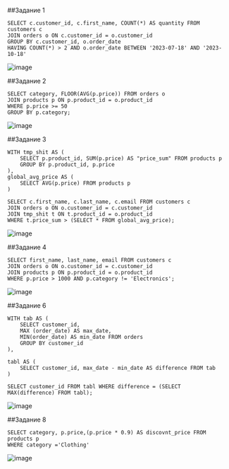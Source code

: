 ##Задание 1

```
SELECT c.customer_id, c.first_name, COUNT(*) AS quantity FROM customers c
JOIN orders o ON c.customer_id = o.customer_id
GROUP BY c.customer_id, o.order_date
HAVING COUNT(*) > 2 AND o.order_date BETWEEN '2023-07-18' AND '2023-10-18'
```

![image](https://github.com/MelnikovMatveu/db_practice/assets/145557573/21f6dae9-e2a6-40ae-be1c-a6078c817f74)


##Задание 2


```
SELECT category, FLOOR(AVG(p.price)) FROM orders o
JOIN products p ON p.product_id = o.product_id
WHERE p.price >= 50
GROUP BY p.category;
```

![image](https://github.com/MelnikovMatveu/db_practice/assets/145557573/19f08cdc-f3e3-468f-9190-97bec3fe0852)




##Задание 3

```
WITH tmp_shit AS (
	SELECT p.product_id, SUM(p.price) AS "price_sum" FROM products p
	GROUP BY p.product_id, p.price
),
global_avg_price AS (
	SELECT AVG(p.price) FROM products p
)

SELECT c.first_name, c.last_name, c.email FROM customers c
JOIN orders o ON o.customer_id = c.customer_id
JOIN tmp_shit t ON t.product_id = o.product_id
WHERE t.price_sum > (SELECT * FROM global_avg_price);

```

![image](https://github.com/MelnikovMatveu/db_practice/assets/145557573/617302df-333e-4cf6-a73f-389ef9cefbe1)


##Задание 4

```
SELECT first_name, last_name, email FROM customers c
JOIN orders o ON o.customer_id = c.customer_id
JOIN products p ON p.product_id = o.product_id
WHERE p.price > 1000 AND p.category != 'Electronics';
```

![image](https://github.com/MelnikovMatveu/db_practice/assets/145557573/d2c44bee-a610-4d59-a84b-f9d59bc616dd)





##Задание 6

```
WITH tab AS (
    SELECT customer_id,
    MAX (order_date) AS max_date,
	MIN(order_date) AS min_date FROM orders
    GROUP BY customer_id
),

tabl AS (
    SELECT customer_id, max_date - min_date AS difference FROM tab
)

SELECT customer_id FROM tabl WHERE difference = (SELECT MAX(difference) FROM tabl);
```


![image](https://github.com/MelnikovMatveu/db_practice/assets/145557573/c2ffc9f1-8ccf-4fb0-b671-2c6afe075da3)



##Задание 8

```
SELECT category, p.price,(p.price * 0.9) AS discovnt_price FROM products p
WHERE category ='Clothing'
```

![image](https://github.com/MelnikovMatveu/db_practice/assets/145557573/c21a0cec-38d0-419b-9548-484ae28b125b)

